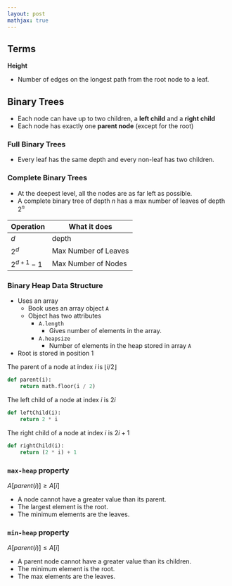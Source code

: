 ```yaml
---
layout: post
mathjax: true
---
```


## Terms
**Height**
* Number of edges on the longest path from the root node to a leaf.

## Binary Trees
* Each node can have up to two children, a **left child** and a **right child**
* Each node has exactly one **parent node** (except for the root)

### Full Binary Trees
* Every leaf has the same depth and every non-leaf has two children.

### Complete Binary Trees
* At the deepest level, all the nodes are as far left as possible.
* A complete binary tree of depth $n$ has a max number of leaves of depth $2^n$

|Operation|What it does|
|---|---|
|$d$|depth|
|$2^d$|Max Number of Leaves|
|$2^{d+1}-1$|Max Number of Nodes

### Binary Heap Data Structure
* Uses an array
  * Book uses an array object `A`
  * Object has two attributes
    * `A.length`
      * Gives number of elements in the array.
    * `A.heapsize`
      * Number of elements in the heap stored in array `A`
* Root is stored in position 1

The parent of a node at index $i$ is $\lfloor{i/2}\rfloor$

```py
def parent(i):
	return math.floor(i / 2)
```

The left child of a node at index $i$ is $2i$

```py
def leftChild(i):
	return 2 * i
```

The right child of a node at index $i$ is $2i+1$

```py
def rightChild(i):
	return (2 * i) + 1
```

### `max-heap` property

$A[parent(i)] \ge A[i]$

* A node cannot have a greater value than its parent.
* The largest element is the root.
* The minimum elements are the leaves.

### `min-heap` property

$A[parent(i)] \le A[i]$

* A parent node cannot have a greater value than its children.
* The minimum element is the root.
* The max elements are the leaves.


